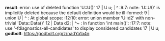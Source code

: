 **result**:
error: use of deleted function 'U::U()'
   17 |     U u;
      |       ^
<source>:9:7: note: 'U::U()' is implicitly deleted because the default definition would be ill-formed:
    9 | union U
      |       ^
<source>: At global scope:
<source>:12:10: error: union member 'U::d2' with non-trivial 'Data::Data()'
   12 |     Data d2;
      |          ^~
<source>: In function 'int main()':
<source>:17:7: note: use '-fdiagnostics-all-candidates' to display considered candidates
   17 |     U u;
**godbolt**: https://godbolt.org/z/nadYa1a4n